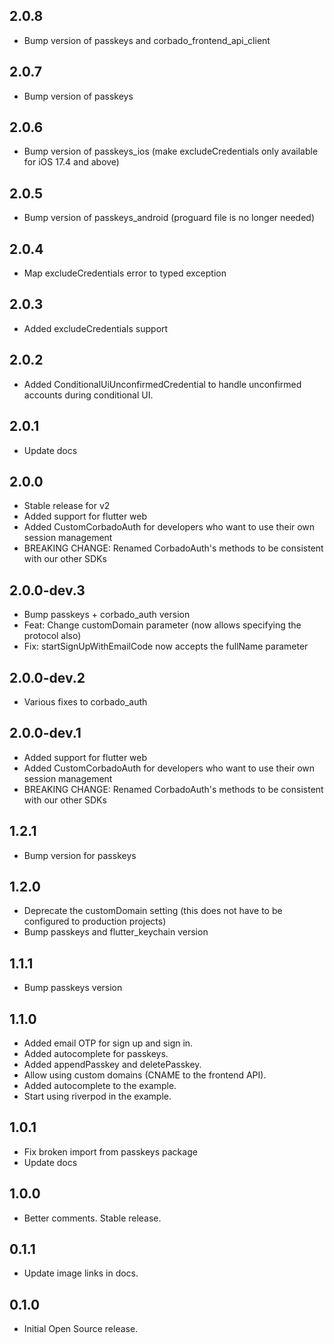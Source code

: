 ## 2.0.8
* Bump version of passkeys and corbado_frontend_api_client

## 2.0.7
* Bump version of passkeys

## 2.0.6
* Bump version of passkeys_ios (make excludeCredentials only available for iOS 17.4 and above)

## 2.0.5
* Bump version of passkeys_android (proguard file is no longer needed)

## 2.0.4
* Map excludeCredentials error to typed exception

## 2.0.3
* Added excludeCredentials support

## 2.0.2
* Added ConditionalUiUnconfirmedCredential to handle unconfirmed accounts during conditional UI.

## 2.0.1
* Update docs

## 2.0.0
* Stable release for v2
* Added support for flutter web
* Added CustomCorbadoAuth for developers who want to use their own session management
* BREAKING CHANGE: Renamed CorbadoAuth's methods to be consistent with our other SDKs

## 2.0.0-dev.3
* Bump passkeys + corbado_auth version
* Feat: Change customDomain parameter (now allows specifying the protocol also)
* Fix: startSignUpWithEmailCode now accepts the fullName parameter

## 2.0.0-dev.2
* Various fixes to corbado_auth

## 2.0.0-dev.1
* Added support for flutter web
* Added CustomCorbadoAuth for developers who want to use their own session management
* BREAKING CHANGE: Renamed CorbadoAuth's methods to be consistent with our other SDKs

## 1.2.1
* Bump version for passkeys

## 1.2.0
* Deprecate the customDomain setting (this does not have to be configured to production projects)
* Bump passkeys and flutter_keychain version

## 1.1.1
* Bump passkeys version

## 1.1.0
* Added email OTP for sign up and sign in.
* Added autocomplete for passkeys.
* Added appendPasskey and deletePasskey.
* Allow using custom domains (CNAME to the frontend API).
* Added autocomplete to the example.
* Start using riverpod in the example.

## 1.0.1

* Fix broken import from passkeys package
* Update docs

## 1.0.0

* Better comments. Stable release.

## 0.1.1

* Update image links in docs.

## 0.1.0

* Initial Open Source release.

